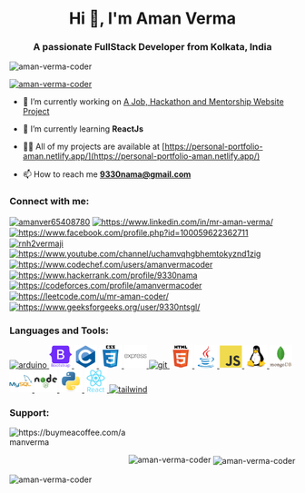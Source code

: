 <h1 align="center">Hi 👋, I'm Aman Verma</h1>
<h3 align="center">A passionate FullStack Developer from Kolkata, India</h3>

<p align="left"> <img src="https://komarev.com/ghpvc/?username=aman-verma-coder&label=Profile%20views&color=0e75b6&style=flat" alt="aman-verma-coder" /> </p>

<p align="left"> <a href="https://github.com/ryo-ma/github-profile-trophy"><img src="https://github-profile-trophy.vercel.app/?username=aman-verma-coder" alt="aman-verma-coder" /></a> </p>

- 🔭 I’m currently working on [A Job, Hackathon and Mentorship Website Project](https://github.com/aman-verma-coder/Job-Mentorship-and--Hackathon-Website)

- 🌱 I’m currently learning **ReactJs**

- 👨‍💻 All of my projects are available at [https://personal-portfolio-aman.netlify.app/](https://personal-portfolio-aman.netlify.app/)

- 📫 How to reach me **9330nama@gmail.com**

<h3 align="left">Connect with me:</h3>
<p align="left">
<a href="https://twitter.com/amanver65408780" target="blank"><img align="center" src="https://raw.githubusercontent.com/rahuldkjain/github-profile-readme-generator/master/src/images/icons/Social/twitter.svg" alt="amanver65408780" height="30" width="40" /></a>
<a href="https://linkedin.com/in/https://www.linkedin.com/in/mr-aman-verma/" target="blank"><img align="center" src="https://raw.githubusercontent.com/rahuldkjain/github-profile-readme-generator/master/src/images/icons/Social/linked-in-alt.svg" alt="https://www.linkedin.com/in/mr-aman-verma/" height="30" width="40" /></a>
<a href="https://fb.com/https://www.facebook.com/profile.php?id=100059622362711" target="blank"><img align="center" src="https://raw.githubusercontent.com/rahuldkjain/github-profile-readme-generator/master/src/images/icons/Social/facebook.svg" alt="https://www.facebook.com/profile.php?id=100059622362711" height="30" width="40" /></a>
<a href="https://instagram.com/rnh2vermaji" target="blank"><img align="center" src="https://raw.githubusercontent.com/rahuldkjain/github-profile-readme-generator/master/src/images/icons/Social/instagram.svg" alt="rnh2vermaji" height="30" width="40" /></a>
<a href="https://www.youtube.com/c/https://www.youtube.com/channel/uchamvqhgbhemtokyznd1zig" target="blank"><img align="center" src="https://raw.githubusercontent.com/rahuldkjain/github-profile-readme-generator/master/src/images/icons/Social/youtube.svg" alt="https://www.youtube.com/channel/uchamvqhgbhemtokyznd1zig" height="30" width="40" /></a>
<a href="https://www.codechef.com/users/https://www.codechef.com/users/amanvermacoder" target="blank"><img align="center" src="https://cdn.jsdelivr.net/npm/simple-icons@3.1.0/icons/codechef.svg" alt="https://www.codechef.com/users/amanvermacoder" height="30" width="40" /></a>
<a href="https://www.hackerrank.com/https://www.hackerrank.com/profile/9330nama" target="blank"><img align="center" src="https://raw.githubusercontent.com/rahuldkjain/github-profile-readme-generator/master/src/images/icons/Social/hackerrank.svg" alt="https://www.hackerrank.com/profile/9330nama" height="30" width="40" /></a>
<a href="https://codeforces.com/profile/https://codeforces.com/profile/amanvermacoder" target="blank"><img align="center" src="https://raw.githubusercontent.com/rahuldkjain/github-profile-readme-generator/master/src/images/icons/Social/codeforces.svg" alt="https://codeforces.com/profile/amanvermacoder" height="30" width="40" /></a>
<a href="https://www.leetcode.com/https://leetcode.com/u/mr-aman-coder/" target="blank"><img align="center" src="https://raw.githubusercontent.com/rahuldkjain/github-profile-readme-generator/master/src/images/icons/Social/leet-code.svg" alt="https://leetcode.com/u/mr-aman-coder/" height="30" width="40" /></a>
<a href="https://auth.geeksforgeeks.org/user/https://www.geeksforgeeks.org/user/9330ntsgl/" target="blank"><img align="center" src="https://raw.githubusercontent.com/rahuldkjain/github-profile-readme-generator/master/src/images/icons/Social/geeks-for-geeks.svg" alt="https://www.geeksforgeeks.org/user/9330ntsgl/" height="30" width="40" /></a>
</p>

<h3 align="left">Languages and Tools:</h3>
<p align="left"> <a href="https://www.arduino.cc/" target="_blank" rel="noreferrer"> <img src="https://cdn.worldvectorlogo.com/logos/arduino-1.svg" alt="arduino" width="40" height="40"/> </a> <a href="https://getbootstrap.com" target="_blank" rel="noreferrer"> <img src="https://raw.githubusercontent.com/devicons/devicon/master/icons/bootstrap/bootstrap-plain-wordmark.svg" alt="bootstrap" width="40" height="40"/> </a> <a href="https://www.cprogramming.com/" target="_blank" rel="noreferrer"> <img src="https://raw.githubusercontent.com/devicons/devicon/master/icons/c/c-original.svg" alt="c" width="40" height="40"/> </a> <a href="https://www.w3schools.com/css/" target="_blank" rel="noreferrer"> <img src="https://raw.githubusercontent.com/devicons/devicon/master/icons/css3/css3-original-wordmark.svg" alt="css3" width="40" height="40"/> </a> <a href="https://expressjs.com" target="_blank" rel="noreferrer"> <img src="https://raw.githubusercontent.com/devicons/devicon/master/icons/express/express-original-wordmark.svg" alt="express" width="40" height="40"/> </a> <a href="https://git-scm.com/" target="_blank" rel="noreferrer"> <img src="https://www.vectorlogo.zone/logos/git-scm/git-scm-icon.svg" alt="git" width="40" height="40"/> </a> <a href="https://www.w3.org/html/" target="_blank" rel="noreferrer"> <img src="https://raw.githubusercontent.com/devicons/devicon/master/icons/html5/html5-original-wordmark.svg" alt="html5" width="40" height="40"/> </a> <a href="https://www.java.com" target="_blank" rel="noreferrer"> <img src="https://raw.githubusercontent.com/devicons/devicon/master/icons/java/java-original.svg" alt="java" width="40" height="40"/> </a> <a href="https://developer.mozilla.org/en-US/docs/Web/JavaScript" target="_blank" rel="noreferrer"> <img src="https://raw.githubusercontent.com/devicons/devicon/master/icons/javascript/javascript-original.svg" alt="javascript" width="40" height="40"/> </a> <a href="https://www.linux.org/" target="_blank" rel="noreferrer"> <img src="https://raw.githubusercontent.com/devicons/devicon/master/icons/linux/linux-original.svg" alt="linux" width="40" height="40"/> </a> <a href="https://www.mongodb.com/" target="_blank" rel="noreferrer"> <img src="https://raw.githubusercontent.com/devicons/devicon/master/icons/mongodb/mongodb-original-wordmark.svg" alt="mongodb" width="40" height="40"/> </a> <a href="https://www.mysql.com/" target="_blank" rel="noreferrer"> <img src="https://raw.githubusercontent.com/devicons/devicon/master/icons/mysql/mysql-original-wordmark.svg" alt="mysql" width="40" height="40"/> </a> <a href="https://nodejs.org" target="_blank" rel="noreferrer"> <img src="https://raw.githubusercontent.com/devicons/devicon/master/icons/nodejs/nodejs-original-wordmark.svg" alt="nodejs" width="40" height="40"/> </a> <a href="https://www.python.org" target="_blank" rel="noreferrer"> <img src="https://raw.githubusercontent.com/devicons/devicon/master/icons/python/python-original.svg" alt="python" width="40" height="40"/> </a> <a href="https://reactjs.org/" target="_blank" rel="noreferrer"> <img src="https://raw.githubusercontent.com/devicons/devicon/master/icons/react/react-original-wordmark.svg" alt="react" width="40" height="40"/> </a> <a href="https://tailwindcss.com/" target="_blank" rel="noreferrer"> <img src="https://www.vectorlogo.zone/logos/tailwindcss/tailwindcss-icon.svg" alt="tailwind" width="40" height="40"/> </a> </p>

<h3 align="left">Support:</h3>
<p><a href="https://www.buymeacoffee.com/amanverma"> <img align="left" src="https://cdn.buymeacoffee.com/buttons/v2/default-yellow.png" height="50" width="210" alt="https://buymeacoffee.com/amanverma" /></a></p><br><br>

<p><img align="left" src="https://github-readme-stats.vercel.app/api/top-langs?username=aman-verma-coder&show_icons=true&locale=en&layout=compact" alt="aman-verma-coder" /></p>

<p>&nbsp;<img align="center" src="https://github-readme-stats.vercel.app/api?username=aman-verma-coder&show_icons=true&locale=en" alt="aman-verma-coder" /></p>

<p><img align="center" src="https://github-readme-streak-stats.herokuapp.com/?user=aman-verma-coder&" alt="aman-verma-coder" /></p>
